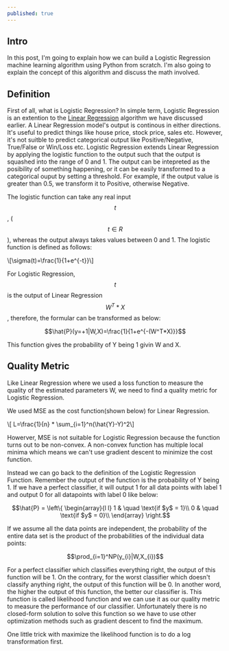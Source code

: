 ```yaml
---
published: true
---
```

## Intro
In this post, I'm going to explain how we can build a Logistic Regression machine learning algorithm using Python from scratch. I'm also going to explain the concept of this algorithm and discuss the math involved.

## Definition
First of all, what is Logistic Regression? In simple term, Logistic Regression is an extention to the [Linear Regression](https://allen-q.github.io/Implement-Linear-Regression-in-Python-From-Scratch) algorithm we have discussed earlier. A Linear Regression model's output is continous in either directions. It's useful to predict things like house price, stock price, sales etc. However, it's not suitble to predict categorical output like Positive/Negative, True/False or Win/Loss etc. Logistic Regression extends Linear Regression by applying the logistic function to the output such that the output is squashed into the range of 0 and 1. The output can be intepreted as the posibility of something happening, or it can be easily transformed to a categorical ouput by setting a threshold. For example, if the output value is greater than 0.5, we transform it to Positive, otherwise Negative. 

The logistic function can take any real input $$t$$, ($$t \in R$$), whereas the output always takes values between 0 and 1. The logistic function is defined as follows:

\\[\sigma(t)=\frac{1}{1+e^{-t}}\\]

For Logistic Regression, $$t$$ is the output of Linear Regression $$W^T*X$$, therefore, the formular can be transformed as below:

$$\hat{P}(y=+1|W,X)=\frac{1}{1+e^{-(W^T*X)}}$$

This function gives the probability of Y being 1 givin W and X.

## Quality Metric

Like Linear Regression where we used a loss function to measure the quality of the estimated parameters W, we need to find a quality metric for Logistic Regression. 

We used MSE as the cost function(shown below) for Linear Regression. 

\\[ L=\frac{1}{n} * \sum_{i=1}^n(\hat{Y}-Y)^2\\]

Howerver, MSE is not suitable for Logistic Regression because the function turns out to be non-convex. A non-convex function has multiple local minima which means we can't use gradient descent to minimize the cost function.

Instead we can go back to the definition of the Logistic Regression Function. Remember the output of the function is the probability of Y being 1. If we have a perfect classifier, it will output 1 for all data 
points with label 1 and output 0 for all datapoints with label 0 like below:
        
$$\hat{P} = \left\{
         \begin{array}{l l}
            1 & \quad \text{if $y$ = 1}\\
            0 & \quad \text{if $y$ = 0}\\
          \end{array} 
          \right.$$

If we assume all the data points are independent, the probability of the entire data set is the product of the probabilities of the individual data points:

$$\prod_{i=1}^NP(y_{i}|W,X_{i})$$

For a perfect classifier which classifies everything right, the output of this function will be 1. On the contrary, for the worst classifier which doesn't classify anything right, the output of this function will be 0. In another word, the higher the output of this function, the better our classifier is. This function is called likelihood function and we can use it as our quality metric to measure the performance of our classifier. Unfortunately there is no closed-form solution to solve this function so we have to use other optimization methods such as gradient descent to find the maximum. 

One little trick with maximize the likelihood function is to do a log transformation first. 




